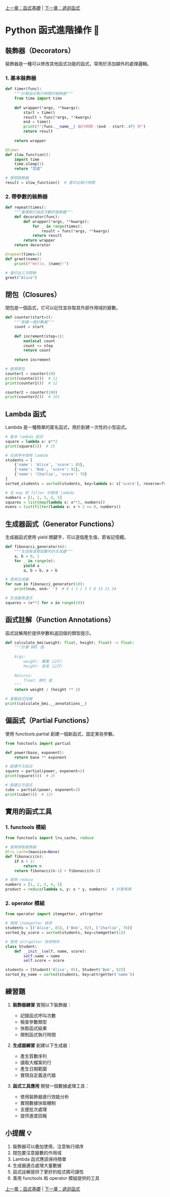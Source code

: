 [上一章：函式基礎](022_函式基礎.md) | [下一章：遞迴函式](024_遞迴函式.md)

# Python 函式進階操作 🚀

## 裝飾器（Decorators）

裝飾器是一種可以修改其他函式功能的函式，常用於添加額外的處理邏輯。

### 1. 基本裝飾器

```python
def timer(func):
    """計算函式執行時間的裝飾器"""
    from time import time
    
    def wrapper(*args, **kwargs):
        start = time()
        result = func(*args, **kwargs)
        end = time()
        print(f"{func.__name__} 執行時間：{end - start:.4f} 秒")
        return result
    
    return wrapper

@timer
def slow_function():
    import time
    time.sleep(1)
    return "完成"

# 使用裝飾器
result = slow_function()  # 會印出執行時間
```

### 2. 帶參數的裝飾器

```python
def repeat(times):
    """重複執行指定次數的裝飾器"""
    def decorator(func):
        def wrapper(*args, **kwargs):
            for _ in range(times):
                result = func(*args, **kwargs)
            return result
        return wrapper
    return decorator

@repeat(times=3)
def greet(name):
    print(f"Hello, {name}!")

# 會印出三次問候
greet("Alice")
```

## 閉包（Closures）

閉包是一個函式，它可以記住並存取其外部作用域的變數。

```python
def counter(start=0):
    """創建一個計數器"""
    count = start
    
    def increment(step=1):
        nonlocal count
        count += step
        return count
    
    return increment

# 使用閉包
counter1 = counter(10)
print(counter1())  # 11
print(counter1())  # 12

counter2 = counter(100)
print(counter2())  # 101
```

## Lambda 函式

Lambda 是一種簡單的匿名函式，用於創建一次性的小型函式。

```python
# 基本 lambda 函式
square = lambda x: x**2
print(square(5))  # 25

# 在排序中使用 lambda
students = [
    {'name': 'Alice', 'score': 85},
    {'name': 'Bob', 'score': 92},
    {'name': 'Charlie', 'score': 78}
]
sorted_students = sorted(students, key=lambda s: s['score'], reverse=True)

# 在 map 和 filter 中使用 lambda
numbers = [1, 2, 3, 4, 5]
squares = list(map(lambda x: x**2, numbers))
evens = list(filter(lambda x: x % 2 == 0, numbers))
```

## 生成器函式（Generator Functions）

生成器函式使用 yield 關鍵字，可以逐個產生值，節省記憶體。

```python
def fibonacci_generator(n):
    """生成斐波那契數列的生成器"""
    a, b = 0, 1
    for _ in range(n):
        yield a
        a, b = b, a + b

# 使用生成器
for num in fibonacci_generator(10):
    print(num, end=' ')  # 0 1 1 2 3 5 8 13 21 34

# 生成器表達式
squares = (x**2 for x in range(10))
```

## 函式註解（Function Annotations）

函式註解用於提供參數和返回值的類型提示。

```python
def calculate_bmi(weight: float, height: float) -> float:
    """計算 BMI 值
    
    Args:
        weight: 體重（公斤）
        height: 身高（公尺）
    
    Returns:
        float: BMI 值
    """
    return weight / (height ** 2)

# 查看函式註解
print(calculate_bmi.__annotations__)
```

## 偏函式（Partial Functions）

使用 functools.partial 創建一個新函式，固定某些參數。

```python
from functools import partial

def power(base, exponent):
    return base ** exponent

# 創建平方函式
square = partial(power, exponent=2)
print(square(5))  # 25

# 創建立方函式
cube = partial(power, exponent=3)
print(cube(5))  # 125
```

## 實用的函式工具

### 1. functools 模組

```python
from functools import lru_cache, reduce

# 使用快取裝飾器
@lru_cache(maxsize=None)
def fibonacci(n):
    if n < 2:
        return n
    return fibonacci(n-1) + fibonacci(n-2)

# 使用 reduce
numbers = [1, 2, 3, 4, 5]
product = reduce(lambda x, y: x * y, numbers)  # 計算乘積
```

### 2. operator 模組

```python
from operator import itemgetter, attrgetter

# 使用 itemgetter 排序
students = [('Alice', 85), ('Bob', 92), ('Charlie', 78)]
sorted_by_score = sorted(students, key=itemgetter(1))

# 使用 attrgetter 排序物件
class Student:
    def __init__(self, name, score):
        self.name = name
        self.score = score

students = [Student('Alice', 85), Student('Bob', 92)]
sorted_by_name = sorted(students, key=attrgetter('name'))
```

## 練習題

1. **裝飾器練習**
   實現以下裝飾器：
   - 記錄函式呼叫次數
   - 檢查參數類型
   - 快取函式結果
   - 限制函式執行時間

2. **生成器練習**
   創建以下生成器：
   - 產生質數序列
   - 讀取大檔案的行
   - 產生日期範圍
   - 實現自定義迭代器

3. **函式工具應用**
   開發一個數據處理工具：
   - 使用裝飾器進行效能分析
   - 實現數據快取機制
   - 支援批次處理
   - 提供進度回報

## 小提醒 💡

1. 裝飾器可以疊加使用，注意執行順序
2. 閉包要注意變數的作用域
3. Lambda 函式應該保持簡單
4. 生成器適合處理大量數據
5. 函式註解提供了更好的程式碼可讀性
6. 善用 functools 和 operator 模組提供的工具

[上一章：函式基礎](022_函式基礎.md) | [下一章：遞迴函式](024_遞迴函式.md) 